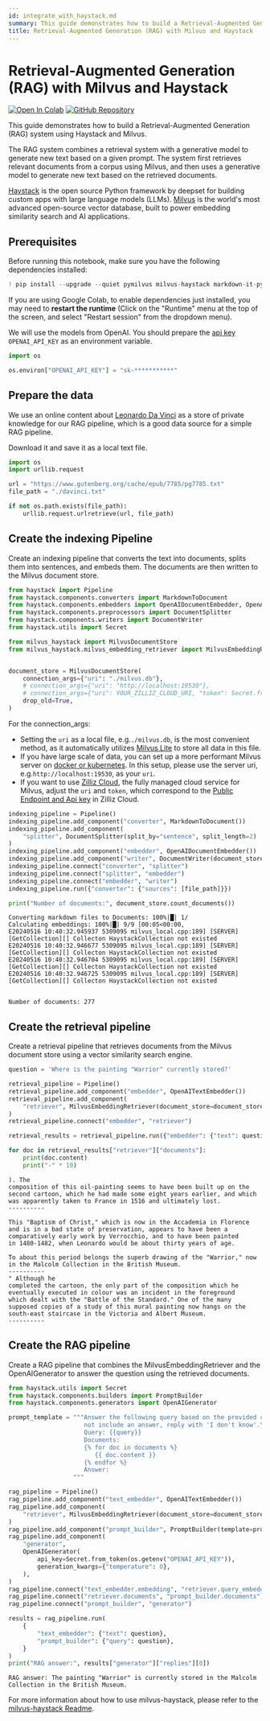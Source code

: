 ```yaml
---
id: integrate_with_haystack.md
summary: This guide demonstrates how to build a Retrieval-Augmented Generation (RAG) system using Haystack and Milvus.
title: Retrieval-Augmented Generation (RAG) with Milvus and Haystack
---
```


# Retrieval-Augmented Generation (RAG) with Milvus and Haystack

<a href="https://colab.research.google.com/github/milvus-io/bootcamp/blob/master/bootcamp/tutorials/integration/rag_with_milvus_and_haystack.ipynb" target="_parent"><img src="https://colab.research.google.com/assets/colab-badge.svg" alt="Open In Colab"/></a>
<a href="https://github.com/milvus-io/bootcamp/blob/master/bootcamp/tutorials/integration/rag_with_milvus_and_haystack.ipynb" target="_blank"><img src="https://img.shields.io/badge/View%20on%20GitHub-555555?style=flat&logo=github&logoColor=white" alt="GitHub Repository"/></a>

This guide demonstrates how to build a Retrieval-Augmented Generation (RAG) system using Haystack and Milvus.

The RAG system combines a retrieval system with a generative model to generate new text based on a given prompt. The system first retrieves relevant documents from a corpus using Milvus, and then uses a generative model to generate new text based on the retrieved documents.

[Haystack](https://haystack.deepset.ai/) is the open source Python framework by deepset for building custom apps with large language models (LLMs). [Milvus](https://milvus.io/) is the world's most advanced open-source vector database, built to power embedding similarity search and AI applications.



## Prerequisites

Before running this notebook, make sure you have the following dependencies installed:


```python
! pip install --upgrade --quiet pymilvus milvus-haystack markdown-it-py mdit_plain
```

<div class="alert note">

If you are using Google Colab, to enable dependencies just installed, you may need to **restart the runtime** (Click on the "Runtime" menu at the top of the screen, and select "Restart session" from the dropdown menu).

</div>

We will use the models from OpenAI. You should prepare the [api key](https://platform.openai.com/docs/quickstart) `OPENAI_API_KEY` as an environment variable.


```python
import os

os.environ["OPENAI_API_KEY"] = "sk-***********"
```

## Prepare the data

We use an online content about [Leonardo Da Vinci](https://www.gutenberg.org/cache/epub/7785/pg7785.txt) as a store of private knowledge for our RAG pipeline, which is a good data source for a simple RAG pipeline.

Download it and save it as a local text file.


```python
import os
import urllib.request

url = "https://www.gutenberg.org/cache/epub/7785/pg7785.txt"
file_path = "./davinci.txt"

if not os.path.exists(file_path):
    urllib.request.urlretrieve(url, file_path)
```

## Create the indexing Pipeline

Create an indexing pipeline that converts the text into documents, splits them into sentences, and embeds them. The documents are then written to the Milvus document store.


```python
from haystack import Pipeline
from haystack.components.converters import MarkdownToDocument
from haystack.components.embedders import OpenAIDocumentEmbedder, OpenAITextEmbedder
from haystack.components.preprocessors import DocumentSplitter
from haystack.components.writers import DocumentWriter
from haystack.utils import Secret

from milvus_haystack import MilvusDocumentStore
from milvus_haystack.milvus_embedding_retriever import MilvusEmbeddingRetriever


document_store = MilvusDocumentStore(
    connection_args={"uri": "./milvus.db"},
    # connection_args={"uri": "http://localhost:19530"},
    # connection_args={"uri": YOUR_ZILLIZ_CLOUD_URI, "token": Secret.from_env_var("ZILLIZ_CLOUD_API_KEY")},
    drop_old=True,
)
```

<div class="alert note">

For the connection_args:
- Setting the `uri` as a local file, e.g.`./milvus.db`, is the most convenient method, as it automatically utilizes [Milvus Lite](https://milvus.io/docs/milvus_lite.md) to store all data in this file.
- If you have large scale of data, you can set up a more performant Milvus server on [docker or kubernetes](https://milvus.io/docs/quickstart.md). In this setup, please use the server uri, e.g.`http://localhost:19530`, as your `uri`.
- If you want to use [Zilliz Cloud](https://zilliz.com/cloud), the fully managed cloud service for Milvus, adjust the `uri` and `token`, which correspond to the [Public Endpoint and Api key](https://docs.zilliz.com/docs/on-zilliz-cloud-console#free-cluster-details) in Zilliz Cloud.

</div>


```python
indexing_pipeline = Pipeline()
indexing_pipeline.add_component("converter", MarkdownToDocument())
indexing_pipeline.add_component(
    "splitter", DocumentSplitter(split_by="sentence", split_length=2)
)
indexing_pipeline.add_component("embedder", OpenAIDocumentEmbedder())
indexing_pipeline.add_component("writer", DocumentWriter(document_store))
indexing_pipeline.connect("converter", "splitter")
indexing_pipeline.connect("splitter", "embedder")
indexing_pipeline.connect("embedder", "writer")
indexing_pipeline.run({"converter": {"sources": [file_path]}})

print("Number of documents:", document_store.count_documents())
```

    Converting markdown files to Documents: 100%|█| 1/
    Calculating embeddings: 100%|█| 9/9 [00:05<00:00, 
    E20240516 10:40:32.945937 5309095 milvus_local.cpp:189] [SERVER][GetCollection][] Collecton HaystackCollection not existed
    E20240516 10:40:32.946677 5309095 milvus_local.cpp:189] [SERVER][GetCollection][] Collecton HaystackCollection not existed
    E20240516 10:40:32.946704 5309095 milvus_local.cpp:189] [SERVER][GetCollection][] Collecton HaystackCollection not existed
    E20240516 10:40:32.946725 5309095 milvus_local.cpp:189] [SERVER][GetCollection][] Collecton HaystackCollection not existed


    Number of documents: 277


## Create the retrieval pipeline

Create a retrieval pipeline that retrieves documents from the Milvus document store using a vector similarity search engine.


```python
question = 'Where is the painting "Warrior" currently stored?'

retrieval_pipeline = Pipeline()
retrieval_pipeline.add_component("embedder", OpenAITextEmbedder())
retrieval_pipeline.add_component(
    "retriever", MilvusEmbeddingRetriever(document_store=document_store, top_k=3)
)
retrieval_pipeline.connect("embedder", "retriever")

retrieval_results = retrieval_pipeline.run({"embedder": {"text": question}})

for doc in retrieval_results["retriever"]["documents"]:
    print(doc.content)
    print("-" * 10)
```

    ). The
    composition of this oil-painting seems to have been built up on the
    second cartoon, which he had made some eight years earlier, and which
    was apparently taken to France in 1516 and ultimately lost.
    ----------
    
    This "Baptism of Christ," which is now in the Accademia in Florence
    and is in a bad state of preservation, appears to have been a
    comparatively early work by Verrocchio, and to have been painted
    in 1480-1482, when Leonardo would be about thirty years of age.
    
    To about this period belongs the superb drawing of the "Warrior," now
    in the Malcolm Collection in the British Museum.
    ----------
    " Although he
    completed the cartoon, the only part of the composition which he
    eventually executed in colour was an incident in the foreground
    which dealt with the "Battle of the Standard." One of the many
    supposed copies of a study of this mural painting now hangs on the
    south-east staircase in the Victoria and Albert Museum.
    ----------


## Create the RAG pipeline

Create a RAG pipeline that combines the MilvusEmbeddingRetriever and the OpenAIGenerator to answer the question using the retrieved documents.


```python
from haystack.utils import Secret
from haystack.components.builders import PromptBuilder
from haystack.components.generators import OpenAIGenerator

prompt_template = """Answer the following query based on the provided context. If the context does
                     not include an answer, reply with 'I don't know'.\n
                     Query: {{query}}
                     Documents:
                     {% for doc in documents %}
                        {{ doc.content }}
                     {% endfor %}
                     Answer:
                  """

rag_pipeline = Pipeline()
rag_pipeline.add_component("text_embedder", OpenAITextEmbedder())
rag_pipeline.add_component(
    "retriever", MilvusEmbeddingRetriever(document_store=document_store, top_k=3)
)
rag_pipeline.add_component("prompt_builder", PromptBuilder(template=prompt_template))
rag_pipeline.add_component(
    "generator",
    OpenAIGenerator(
        api_key=Secret.from_token(os.getenv("OPENAI_API_KEY")),
        generation_kwargs={"temperature": 0},
    ),
)
rag_pipeline.connect("text_embedder.embedding", "retriever.query_embedding")
rag_pipeline.connect("retriever.documents", "prompt_builder.documents")
rag_pipeline.connect("prompt_builder", "generator")

results = rag_pipeline.run(
    {
        "text_embedder": {"text": question},
        "prompt_builder": {"query": question},
    }
)
print("RAG answer:", results["generator"]["replies"][0])
```

    RAG answer: The painting "Warrior" is currently stored in the Malcolm Collection in the British Museum.


For more information about how to use milvus-haystack, please refer to the [milvus-haystack Readme](https://github.com/milvus-io/milvus-haystack).
